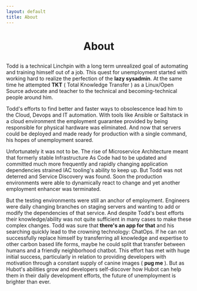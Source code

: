 ```yaml
---
layout: default
title: About
---
```


<h1> <p align="center">About</p></h1>

Todd is a technical Linchpin with a long term unrealized goal of automating and training himself out of a job. This quest for unemployment started with working hard to realize the perfection of the **lazy sysadmin**. At the same time he attempted **TKT** ( Total Knowledge Transfer ) as a Linux/Open Source advocate and teacher to the technical and becoming-technical people around him.

Todd's efforts to find better and faster ways to obsolescence lead him to the Cloud, Devops and IT automation. With tools like Ansible or Saltstack in a cloud environment the employment guarantee provided by being responsible for physical hardware was eliminated.  And now that servers could be deployed and made ready for production with a single command, his hopes of unemployment soared.

Unfortunately it was not to be.  The rise of Microservice Architecture meant that formerly stable Infrastructure As Code had to be updated and committed much more frequently and rapidly changing application dependencies strained IAC tooling's ability to keep up.   But Todd was not deterred and Service Discovery was found.  Soon the production environments were able to dynamically react to change and yet another employment enhancer was terminated.

But the testing environments were still an anchor of employment.  Engineers were daily changing branches on staging servers and wanting to add or modify the dependencies of that service.  And despite Todd's best efforts their knowledge/ability was not quite sufficient in many cases to make these complex changes. Todd was sure that **there's an app for that** and his searching quickly lead to the crowning technology: ChatOps.  If he can not successfully replace himself by transferring all knowledge and expertise to other carbon based life forms, maybe he could split that transfer between humans and a friendly neighborhood chatbot. This effort has met with huge initial success, particularly in relation to providing developers with motivation through a constant supply of canine images ( **pug me** ).  But as Hubot's abilities grow and developers self-discover how Hubot can help them in their daily development efforts, the future of unemployment is brighter than ever.

